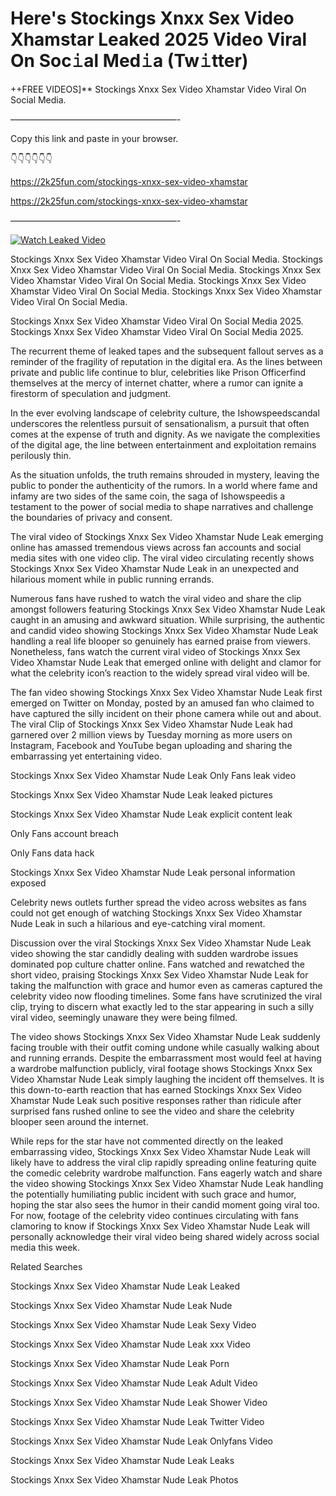 # Here's Stockings Xnxx Sex Video Xhamstar Leaked 2025 Video Viral On Soc𝚒al Med𝚒a (Tw𝚒tter)

++FREE VIDEOS]** Stockings Xnxx Sex Video Xhamstar Video Viral On Social Media.

———————————————————-

Copy this link and paste in your browser.

👇👇👇👇👇👇

https://2k25fun.com/stockings-xnxx-sex-video-xhamstar

https://2k25fun.com/stockings-xnxx-sex-video-xhamstar

———————————————————-

[![Watch Leaked Video](https://miro.medium.com/v2/resize:fit:828/format:webp/1*cilzJN44JGOrTw9NJCrNHA.gif "Watch Leaked Video")](https://2k25fun.com/stockings-xnxx-sex-video-xhamstar)

Stockings Xnxx Sex Video Xhamstar Video Viral On Social Media. Stockings Xnxx Sex Video Xhamstar Video Viral On Social Media. Stockings Xnxx Sex Video Xhamstar Video Viral On Social Media. Stockings Xnxx Sex Video Xhamstar Video Viral On Social Media. Stockings Xnxx Sex Video Xhamstar Video Viral On Social Media.

Stockings Xnxx Sex Video Xhamstar Video Viral On Social Media 2025. Stockings Xnxx Sex Video Xhamstar Video Viral On Social Media 2025.

The recurrent theme of leaked tapes and the subsequent fallout serves as a reminder of the fragility of reputation in the digital era. As the lines between private and public life continue to blur, celebrities like Prison Officerfind themselves at the mercy of internet chatter, where a rumor can ignite a firestorm of speculation and judgment.

In the ever evolving landscape of celebrity culture, the Ishowspeedscandal underscores the relentless pursuit of sensationalism, a pursuit that often comes at the expense of truth and dignity. As we navigate the complexities of the digital age, the line between entertainment and exploitation remains perilously thin.

As the situation unfolds, the truth remains shrouded in mystery, leaving the public to ponder the authenticity of the rumors. In a world where fame and infamy are two sides of the same coin, the saga of Ishowspeedis a testament to the power of social media to shape narratives and challenge the boundaries of privacy and consent.

The viral video of Stockings Xnxx Sex Video Xhamstar Nude Leak emerging online has amassed tremendous views across fan accounts and social media sites with one video clip. The viral video circulating recently shows Stockings Xnxx Sex Video Xhamstar Nude Leak in an unexpected and hilarious moment while in public running errands.

Numerous fans have rushed to watch the viral video and share the clip amongst followers featuring Stockings Xnxx Sex Video Xhamstar Nude Leak caught in an amusing and awkward situation. While surprising, the authentic and candid video showing Stockings Xnxx Sex Video Xhamstar Nude Leak handling a real life blooper so genuinely has earned praise from viewers. Nonetheless, fans watch the current viral video of Stockings Xnxx Sex Video Xhamstar Nude Leak that emerged online with delight and clamor for what the celebrity icon’s reaction to the widely spread viral video will be.

The fan video showing Stockings Xnxx Sex Video Xhamstar Nude Leak first emerged on Twitter on Monday, posted by an amused fan who claimed to have captured the silly incident on their phone camera while out and about. The viral Clip of Stockings Xnxx Sex Video Xhamstar Nude Leak had garnered over 2 million views by Tuesday morning as more users on Instagram, Facebook and YouTube began uploading and sharing the embarrassing yet entertaining video.

Stockings Xnxx Sex Video Xhamstar Nude Leak Only Fans leak video

Stockings Xnxx Sex Video Xhamstar Nude Leak leaked pictures

Stockings Xnxx Sex Video Xhamstar Nude Leak explicit content leak

Only Fans account breach

Only Fans data hack

Stockings Xnxx Sex Video Xhamstar Nude Leak personal information exposed

Celebrity news outlets further spread the video across websites as fans could not get enough of watching Stockings Xnxx Sex Video Xhamstar Nude Leak in such a hilarious and eye-catching viral moment.

Discussion over the viral Stockings Xnxx Sex Video Xhamstar Nude Leak video showing the star candidly dealing with sudden wardrobe issues dominated pop culture chatter online. Fans watched and rewatched the short video, praising Stockings Xnxx Sex Video Xhamstar Nude Leak for taking the malfunction with grace and humor even as cameras captured the celebrity video now flooding timelines. Some fans have scrutinized the viral clip, trying to discern what exactly led to the star appearing in such a silly viral video, seemingly unaware they were being filmed.

The video shows Stockings Xnxx Sex Video Xhamstar Nude Leak suddenly facing trouble with their outfit coming undone while casually walking about and running errands. Despite the embarrassment most would feel at having a wardrobe malfunction publicly, viral footage shows Stockings Xnxx Sex Video Xhamstar Nude Leak simply laughing the incident off themselves. It is this down-to-earth reaction that has earned Stockings Xnxx Sex Video Xhamstar Nude Leak such positive responses rather than ridicule after surprised fans rushed online to see the video and share the celebrity blooper seen around the internet.

While reps for the star have not commented directly on the leaked embarrassing video, Stockings Xnxx Sex Video Xhamstar Nude Leak will likely have to address the viral clip rapidly spreading online featuring quite the comedic celebrity wardrobe malfunction. Fans eagerly watch and share the video showing Stockings Xnxx Sex Video Xhamstar Nude Leak handling the potentially humiliating public incident with such grace and humor, hoping the star also sees the humor in their candid moment going viral too. For now, footage of the celebrity video continues circulating with fans clamoring to know if Stockings Xnxx Sex Video Xhamstar Nude Leak will personally acknowledge their viral video being shared widely across social media this week.

Related Searches

Stockings Xnxx Sex Video Xhamstar Nude Leak Leaked

Stockings Xnxx Sex Video Xhamstar Nude Leak Nude

Stockings Xnxx Sex Video Xhamstar Nude Leak Sexy Video

Stockings Xnxx Sex Video Xhamstar Nude Leak xxx Video

Stockings Xnxx Sex Video Xhamstar Nude Leak Porn

Stockings Xnxx Sex Video Xhamstar Nude Leak Adult Video

Stockings Xnxx Sex Video Xhamstar Nude Leak Shower Video

Stockings Xnxx Sex Video Xhamstar Nude Leak Twitter Video

Stockings Xnxx Sex Video Xhamstar Nude Leak Onlyfans Video

Stockings Xnxx Sex Video Xhamstar Nude Leak Leaks

Stockings Xnxx Sex Video Xhamstar Nude Leak Photos